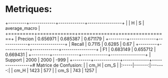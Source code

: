 # Metriques:
+---------+-------------+-------------+-----------------+
|         |           H |           S |   average_macro |
+=========+=============+=============+=================+
| Precion |    0.656971 |    0.685387 |        0.671179 |
+---------+-------------+-------------+-----------------+
| Recall  |    0.7115   |    0.6285   |        0.67     |
+---------+-------------+-------------+-----------------+
| F1      |    0.683149 |    0.655712 |        0.669431 |
+---------+-------------+-------------+-----------------+
| Support | 2000        | 2000        |     -999        |
+---------+-------------+-------------+-----------------+# Matrice de Confusion:
|      |   cm_H |   cm_S |
|:-----|-------:|-------:|
| cm_H |   1423 |    577 |
| cm_S |    743 |   1257 |